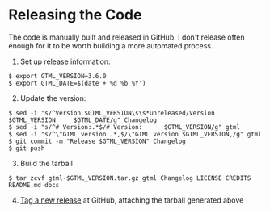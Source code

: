 
# Releasing the Code

The code is manually built and released in GitHub.  I don't release often enough for it to be worth building a more automated process.

1. Set up release information:

```
$ export GTML_VERSION=3.6.0
$ export GTML_DATE=$(date +'%d %b %Y')
```

2. Update the version:

```
$ sed -i "s/^Version $GTML_VERSION\s\s*unreleased/Version $GTML_VERSION     $GTML_DATE/g" Changelog
$ sed -i "s/^# Version:.*$/# Version:      $GTML_VERSION/g" gtml
$ sed -i "s/^\"GTML version .*,$/\"GTML version $GTML_VERSION,/g" gtml
$ git commit -m "Release $GTML_VERSION" Changelog
$ git push
```

3. Build the tarball

```
$ tar zcvf gtml-$GTML_VERSION.tar.gz gtml Changelog LICENSE CREDITS README.md docs
```

4. [Tag a new release](https://github.com/pronovic/gtml/releases/new) at GitHub, attaching the tarball generated above

